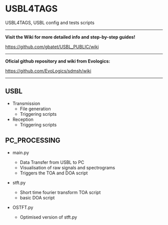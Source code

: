 # USBL4TAGS

USBL4TAGS, USBL config and tests scripts

---

**Visit the Wiki for more detailed info and step-by-step guides!**

https://github.com/gbatet/USBL_PUBLIC/wiki

---

**Oficial github repository and wiki from Evologics:** 

https://github.com/EvoLogics/sdmsh/wiki

---
## USBL
- Transmission
  - File generation
  - Triggering scripts
- Reception
  - Triggering scripts

## PC_PROCESSING

- main.py
  - Data Transfer from USBL to PC
  - Visualisation of raw signals and spectrograms
  - Triggers the TOA and DOA script
  
- stft.py
  - Short time fourier transform TOA script
  - basic DOA script

- OSTFT.py
  - Optimised version of stft.py



